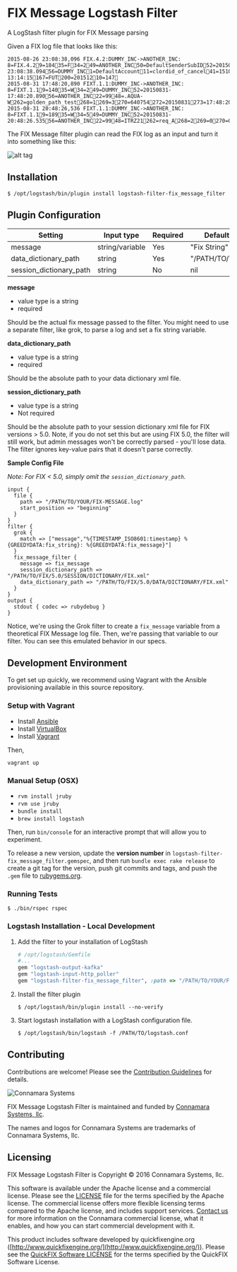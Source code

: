 # FIX Message Logstash Filter

A LogStash filter plugin for FIX Message parsing

Given a FIX log file that looks like this:

```
2015-08-26 23:08:38,096 FIX.4.2:DUMMY_INC->ANOTHER_INC: 8=FIX.4.29=18435=F34=249=ANOTHER_INC50=DefaultSenderSubID52=20150826-23:08:38.09456=DUMMY_INC1=DefaultAccount11=clordid_of_cancel41=15101256954=155=ITER60=20250407-13:14:15167=FUT200=20151210=147
2015-08-31 17:48:20,890 FIXT.1.1:DUMMY_INC->ANOTHER_INC: 8=FIXT.1.19=14035=W34=249=DUMMY_INC52=20150831-17:48:20.89056=ANOTHER_INC22=9948=.AQUA-W262=golden_path_test268=1269=3270=640754272=20150831273=17:48:20.88210=070
2015-08-31 20:48:26,536 FIXT.1.1:DUMMY_INC->ANOTHER_INC: 8=FIXT.1.19=18935=W34=549=DUMMY_INC52=20150831-20:48:26.53556=ANOTHER_INC22=9948=ITRZ21262=req_A268=2269=0270=0.01005271=10272=20150831273=20:48:26.514269=1270=0.0101271=2272=20150831273=20:48:26.51410=123
```

The FIX Message filter plugin can read the FIX log as an input and turn it into something like this:

![alt tag](http://i.imgur.com/gkeStss.png)

## Installation
```
$ /opt/logstash/bin/plugin install logstash-filter-fix_message_filter
```

## Plugin Configuration

| Setting                 | Input type      | Required | Default Value      |
| ----------------------- | ----------------| ---------| ------------------ |
| message                 | string/variable | Yes      | "Fix String"       |
| data_dictionary_path    | string          | Yes      | "/PATH/TO/YOUR/DD" |
| session_dictionary_path | string          | No       | nil                |

**message**
+ value type is a string
+ required

Should be the actual fix message passed to the filter. You might need to use a separate filter, like grok, to parse a log and set a fix string variable.

**data_dictionary_path**
+ value type is a string
+ required

Should be the absolute path to your data dictionary xml file.

**session_dictionary_path**
+ value type is a string
+ Not required

Should be the absolute path to your session dictionary xml file for FIX versions > 5.0. Note, if you do not set this but are using FIX 5.0, the filter will still work, but admin messages won't be correctly parsed - you'll lose data. The filter ignores key-value pairs that it doesn't parse correctly.

**Sample Config File**

*Note: For FIX < 5.0, simply omit the `session_dictionary_path`.*

```
input {
  file {
    path => "/PATH/TO/YOUR/FIX-MESSAGE.log"
    start_position => "beginning"
  }
}
filter {
  grok {
    match => ["message","%{TIMESTAMP_ISO8601:timestamp} %{GREEDYDATA:fix_string}: %{GREEDYDATA:fix_message}"]
  }
  fix_message_filter {
    message => fix_message
    session_dictionary_path => "/PATH/TO/FIX/5.0/SESSION/DICTIONARY/FIX.xml"
    data_dictionary_path => "/PATH/TO/FIX/5.0/DATA/DICTIONARY/FIX.xml"
  }
}
output {
  stdout { codec => rubydebug }
}

```

Notice, we're using the Grok filter to create a `fix_message` variable from a theoretical FIX Message log file. Then, we're passing that variable to our filter. You can see this emulated behavior in our specs.

## Development Environment

To get set up quickly, we recommend using Vagrant with the Ansible provisioning available in this source repository.

### Setup with Vagrant

* Install [Ansible](http://www.ansible.com/)
* Install [VirtualBox](https://www.virtualbox.org)
* Install [Vagrant](http://www.vagrantup.com/)

Then,

```
vagrant up
```

### Manual Setup (OSX)
+ `rvm install jruby`
+ `rvm use jruby`
+ `bundle install`
+ `brew install logstash`

Then, run `bin/console` for an interactive prompt that will allow you to experiment.

To release a new version, update the **version number** in `logstash-filter-fix_message_filter.gemspec`, and then run `bundle exec rake release` to create a git tag for the version, push git commits and tags, and push the `.gem` file to [rubygems.org](https://rubygems.org).

### Running Tests

```
$ ./bin/rspec rspec
```

### Logstash Installation - Local Development

1. Add the filter to your installation of LogStash

    ```ruby
    # /opt/logstash/Gemfile
    #...
    gem "logstash-output-kafka"
    gem "logstash-input-http_poller"
    gem "logstash-filter-fix_message_filter", :path => "/PATH/TO/YOUR/FORK"
    ```

2. Install the filter plugin

    ```
    $ /opt/logstash/bin/plugin install --no-verify
    ```

3. Start logstash installation with a LogStash configuration file.

    ```
    $ /opt/logstash/bin/logstash -f /PATH/TO/logstash.conf
    ```

## Contributing

Contributions are welcome!  Please see the [Contribution Guidelines](CONTRIBUTING.md) for details.

![Connamara Systems](http://www.connamara.com/wp-content/uploads/2016/01/connamara_logo_dark.png)

FIX Message Logstash Filter is maintained and funded by [Connamara Systems, llc](http://connamara.com).

The names and logos for Connamara Systems are trademarks of Connamara Systems, llc.

## Licensing

FIX Message Logstash Filter is Copyright © 2016 Connamara Systems, llc.

This software is available under the Apache license and a commercial license.  Please see the [LICENSE](LICENSE.txt) file for the terms specified by the Apache license.  The commercial license offers more flexible licensing terms compared to the Apache license, and includes support services.  [Contact us](mailto:info@connamara.com) for more information on the Connamara commercial license, what it enables, and how you can start commercial development with it.

This product includes software developed by quickfixengine.org ([http://www.quickfixengine.org/](http://www.quickfixengine.org/)). Please see the [QuickFIX Software LICENSE](QUICKFIX_LICENSE.txt) for the terms specified by the QuickFIX Software License.
